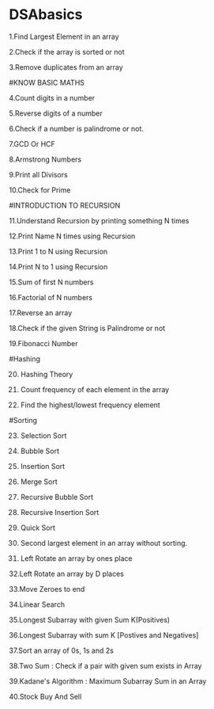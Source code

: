 # DSAbasics

1.Find Largest Element in an array

2.Check if the array is sorted or not

3.Remove duplicates from an array

#KNOW BASIC MATHS

4.Count digits in a number

5.Reverse digits of a number

6.Check if a number is palindrome or not.

7.GCD Or HCF

8.Armstrong Numbers

9.Print all Divisors

10.Check for Prime

#INTRODUCTION TO RECURSION

11.Understand Recursion by printing something N times

12.Print Name N times using Recursion

13.Print 1 to N using Recursion

14.Print N to 1 using Recursion

15.Sum of first N numbers

16.Factorial of N numbers

17.Reverse an array

18.Check if the given String is Palindrome or not

19.Fibonacci Number

#Hashing

20. Hashing Theory

21. Count frequency of each element in the array

22. Find the highest/lowest frequency element

#Sorting

23. Selection Sort

24. Bubble Sort

25. Insertion Sort

26. Merge Sort

27. Recursive Bubble Sort

28. Recursive Insertion Sort

29. Quick Sort

30. Second largest element in an array without sorting.

31. Left Rotate an array by ones place

32.Left Rotate an array by D places    

33.Move Zeroes to end

34.Linear Search

35.Longest Subarray with given Sum K(Positives)

36.Longest Subarray with sum K [Postives and Negatives]

37.Sort an array of 0s, 1s and 2s

38.Two Sum : Check if a pair with given sum exists in Array

39.Kadane's Algorithm : Maximum Subarray Sum in an Array

40.Stock Buy And Sell

